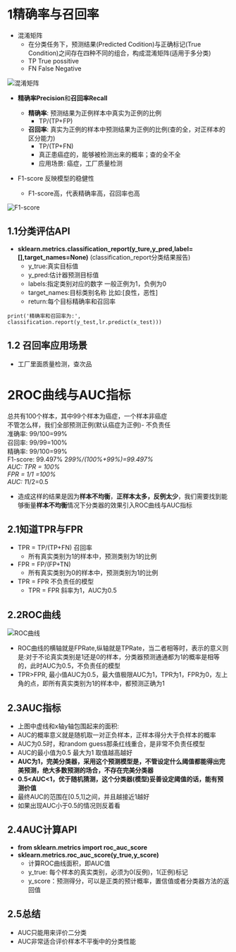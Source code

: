 ﻿# 1精确率与召回率
- 混淆矩阵
    - 在分类任务下，预测结果(Predicted Codition)与正确标记(True Condition)之间存在四种不同的组合，构成混淆矩阵(适用于多分类)
    - TP True possitive
    - FN False Negative  

![混淆矩阵](https://raw.githubusercontent.com/mayu1031/CS_Notes/master/doc/%E6%9C%BA%E5%99%A8%E5%AD%A6%E4%B9%A0/%E9%80%BB%E8%BE%91%E5%9B%9E%E5%BD%92/%E6%B7%B7%E6%B7%86%E7%9F%A9%E9%98%B5.png)

- **精确率Precision**和**召回率Recall**
    - **精确率**: 预测结果为正例样本中真实为正例的比例
        - TP/(TP+FP)
    - **召回率**: 真实为正例的样本中预测结果为正例的比例(查的全，对正样本的区分能力)
        - TP/(TP+FN)
        - 真正患癌症的，能够被检测出来的概率；查的全不全
        - 应用场景: 癌症，工厂质量检测

- F1-score 反映模型的稳健性
    - F1-score高，代表精确率高，召回率也高

![F1-score](https://raw.githubusercontent.com/mayu1031/CS_Notes/master/doc/%E6%9C%BA%E5%99%A8%E5%AD%A6%E4%B9%A0/%E9%80%BB%E8%BE%91%E5%9B%9E%E5%BD%92/F1-score.png)

## 1.1分类评估API
- **sklearn.metrics.classification_report(y_ture,y_pred,label=[],target_names=None)** (classification_report分类结果报告)
    - y_true:真实目标值
    - y_pred:估计器预测目标值
    - labels:指定类别对应的数字 一般正例为1，负例为0
    - target_names:目标类别名称 比如:[良性，恶性]
    - return:每个目标精确率和召回率
```
print('精确率和召回率为:', classification.report(y_test,lr.predict(x_test)))
```
## 1.2 召回率应用场景
- 工厂里面质量检测，查次品

# 2ROC曲线与AUC指标

总共有100个样本，其中99个样本为癌症，一个样本非癌症  
不管怎么样，我们全部预测正例(默认癌症为正例)- 不负责任  
准确率: 99/100=99%  
召回率: 99/99=100%  
精确率: 99/100=99%  
F1-score: 99.497%  2*99%/(100%+99%)=99.497%  
AUC: 
TPR = 100%  
FPR = 1/1 =100%  
AUC: 1*1/2=0.5

- 造成这样的结果是因为**样本不均衡**，**正样本太多，反例太少**，我们需要找到能够衡量**样本不均衡**情况下分类器的效果引入ROC曲线与AUC指标  


## 2.1知道TPR与FPR
- TPR = TP/(TP+FN) 召回率 
    - 所有真实类别为1的样本中，预测类别为1的比例
- FPR = FP/(FP+TN)
    - 所有真实类别为0的样本中，预测类别为1的比例
- TPR = FPR 不负责任的模型
    - TPR = FPR 斜率为1，AUC为0.5

## 2.2ROC曲线  
![ROC曲线](https://raw.githubusercontent.com/mayu1031/CS_Notes/master/doc/%E6%9C%BA%E5%99%A8%E5%AD%A6%E4%B9%A0/%E9%80%BB%E8%BE%91%E5%9B%9E%E5%BD%92/ROC%E6%9B%B2%E7%BA%BF.png)  

- ROC曲线的横轴就是FPRate,纵轴就是TPRate，当二者相等时，表示的意义则是:对于不论真实类别是1还是0的样本，分类器预测通通都为1的概率是相等的，此时AUC为0.5，不负责任的模型
- TPR>FPR, 最小值AUC为0.5，最大值极限AUC为1，TPR为1，FPR为0，左上角的点，即所有真实类别为1的样本中，都预测正确为1

## 2.3AUC指标  

- 上图中虚线和x轴y轴包围起来的面积: 
- AUC的概率意义就是随机取一对正负样本，正样本得分大于负样本的概率
- AUC为0.5时，和random guess那条红线重合，是非常不负责任模型
- AUC的最小值为0.5 最大为1 取值越高越好
- **AUC为1，完美分类器，采用这个预测模型是，不管设定什么阈值都能得出完美预测，绝大多数预测的场合，不存在完美分类器**
- **0.5<AUC<1，优于随机猜测，这个分类器(模型)妥善设定阈值的话，能有预测价值**
- 最终AUC的范围在[0.5,1]之间，并且越接近1越好
- 如果出现AUC小于0.5的情况则反着看

## 2.4AUC计算API
- **from sklearn.metrics import roc_auc_score**
- **sklearn.metrics.roc_auc_score(y_true,y_score)**
    - 计算ROC曲线面积，即AUC值
    - y_true: 每个样本的真实类别，必须为0(反例)，1(正例)标记
    - y_score：预测得分，可以是正类的预计概率，置信值或者分类器方法的返回值

## 2.5总结
- AUC只能用来评价二分类
- AUC非常适合评价样本不平衡中的分类性能



